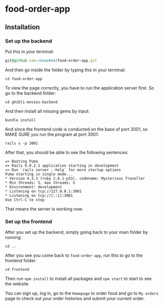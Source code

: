 # food-order-app

## Installation

### Set up the backend

Put this in your terminal:

```ruby
git@github.com:chanwkkk/food-order-app.git
```

And then go inside the folder by typing this in your terminal:

```
cd food-order-app
```

To view the page correctly, you have to run the application server first. So go to the backend folder: 

```
cd ghibli-movies-backend
```

And then install all missing gems by input:
```
bundle install
```

And since the frontend code is conducted on the base of port 3001, so MAKE SURE you run the program at port 3001: 

```
rails s -p 3001
```
After that, you should be able to see the following sentences:

```
=> Booting Puma
=> Rails 6.0.2.1 application starting in development 
=> Run `rails server --help` for more startup options
Puma starting in single mode...
* Version 4.3.3 (ruby 2.6.1-p33), codename: Mysterious Traveller
* Min threads: 5, max threads: 5
* Environment: development
* Listening on tcp://127.0.0.1:3001
* Listening on tcp://[::1]:3001
Use Ctrl-C to stop
```
That means the server is working now. 

### Set up the frontend

After you set up the backend, simply going back to your main folder by running: 

```
cd ..
```

After you see you come back to `food-order-app`, run this to go to the frontend folder: 

```
cd frontend
```

Then run `npm install` to install all packages and `npm start` to start to see the website.

You can sign up, log in, go to the `Homepage` to order food and go to `My orders` page to check out your order histories and submit your current order. 




